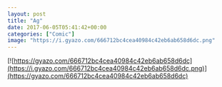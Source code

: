 ```yaml
---
layout: post
title: "Ag"
date: 2017-06-05T05:41:42+00:00
categories: ["Comic"]
image: "https://i.gyazo.com/666712bc4cea40984c42eb6ab658d6dc.png"
---
```


[![https://gyazo.com/666712bc4cea40984c42eb6ab658d6dc](https://i.gyazo.com/666712bc4cea40984c42eb6ab658d6dc.png)](https://gyazo.com/666712bc4cea40984c42eb6ab658d6dc)